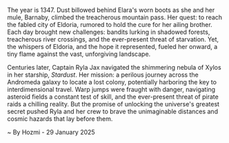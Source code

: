 
The year is 1347.  Dust billowed behind Elara's worn boots as she and her mule, Barnaby, climbed the treacherous mountain pass.  Her quest: to reach the fabled city of Eldoria, rumored to hold the cure for her ailing brother.  Each day brought new challenges: bandits lurking in shadowed forests, treacherous river crossings, and the ever-present threat of starvation.  Yet, the whispers of Eldoria, and the hope it represented, fueled her onward, a tiny flame against the vast, unforgiving landscape.


Centuries later, Captain Ryla Jax navigated the shimmering nebula of Xylos in her starship, *Stardust*.  Her mission: a perilous journey across the Andromeda galaxy to locate a lost colony, potentially harboring the key to interdimensional travel.  Warp jumps were fraught with danger,  navigating asteroid fields a constant test of skill, and the ever-present threat of pirate raids a chilling reality.  But the promise of unlocking the universe's greatest secret pushed Ryla and her crew to brave the unimaginable distances and cosmic hazards that lay before them.

~ By Hozmi - 29 January 2025
